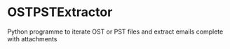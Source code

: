 # OSTPSTExtractor
Python programme to iterate OST or PST files and extract emails complete with attachments
